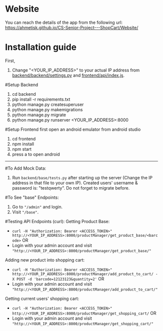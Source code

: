 # Website
You can reach the details of the app from the following url:
https://ahmetisk.github.io/CS-Senior-Project---ShopCart/Website/

# Installation guide

First,
1. Change "<YOUR_IP_ADDRESS>" to your actual IP address from [backend/backend/settings.py](backend/backend/settings.py) and [frontend/api/index.js](frontend/api/index.js).

#Setup Backend
1. cd backend
2. pip install -r requirements.txt
3. python manage.py createsuperuser
4. python manage.py makemigrations
5. python manage.py migrate
6. python manage.py runserver <YOUR_IP_ADDRESS>:8000

#Setup Frontend
first open an android emulator from android studio
1. cd frontend
2. npm install
3. npm start
4. press a to open android


-----------
#To Add Mock Data:
1. Run `backend/base/tests.py` after starting up the server (Change the IP address in that file to your own IP). Created users' username & password is: "testqwerty". Do not forget to migrate before.

#To See "base" Endpoints:
1. Go to `"/admin"` and login.
2. Visit `"/base"`.

#Testing API Endpoints (curl):
Getting Product Base:
* `curl -H "Authorization: Bearer <ACCESS_TOKEN>" http://<YOUR_IP_ADDRESS>:8000/productManager/get_product_base/<barcode>`
OR
* Login with your admin account and visit `"http://<YOUR_IP_ADDRESS>:8000/productManager/get_product_base/"`

Adding new product into shopping cart:
* `curl -H "Authorization: Bearer <ACCESS_TOKEN>" http://<YOUR_IP_ADDRESS>:8000/productManager/add_product_to_cart/ -X POST -d 'barcode=12123123&quantity=2'`
OR
* Login with your admin account and visit `"http://<YOUR_IP_ADDRESS>:8000/productManager/add_product_to_cart/"`

Getting current users' shopping cart:
* `curl -H "Authorization: Bearer <ACCESS_TOKEN>" http://<YOUR_IP_ADDRESS>:8000/productManager/get_shopping_cart/`
OR
* Login with your admin account and visit `"http://<YOUR_IP_ADDRESS>:8000/productManager/get_shopping_cart/"`